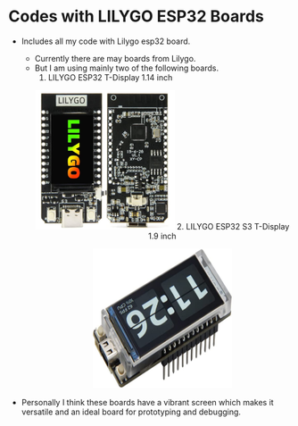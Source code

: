 # Codes with LILYGO ESP32 Boards
- Includes all my code with Lilygo esp32 board.
  - Currently there are may boards from Lilygo.
  - But  I am using mainly two of the following boards.
    1. LILYGO ESP32 T-Display 1.14 inch
    <p align = "center">
    <img src = "https://github.com/pradipta03/codes/blob/main/Arduino/TTGO%20ESP32/ESP32_114_inch.JPG" width  = "250" height = "250"/>
    2. LILYGO ESP32 S3 T-Display 1.9 inch
    <p align = "center">
    <img src = "https://github.com/pradipta03/codes/blob/main/Arduino/TTGO%20ESP32/ESP32_19_inch.jpg" width  = "250" height = "250"/>

- Personally I think these boards have a vibrant screen which makes it versatile and an ideal board for prototyping and debugging.
